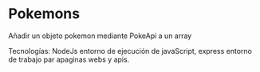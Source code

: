 # Pokemons
Añadir un objeto pokemon mediante PokeApi a un array

Tecnologías: NodeJs entorno de ejecución de javaScript, express entorno de trabajo par apaginas webs y apis.
